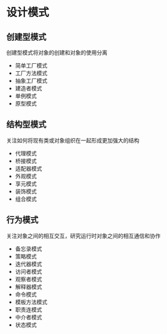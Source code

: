 # 设计模式

## 创建型模式

创建型模式将对象的创建和对象的使用分离

* 简单工厂模式
* 工厂方法模式
* 抽象工厂模式
* 建造者模式
* 单例模式
* 原型模式

## 结构型模式

关注如何将现有类或对象组织在一起形成更加强大的结构

* 代理模式
* 桥接模式
* 适配器模式
* 外观模式
* 享元模式
* 装饰模式
* 组合模式

## 行为模式

关注对象之间的相互交互，研究运行时对象之间的相互通信和协作

* 备忘录模式
* 策略模式
* 迭代器模式
* 访问者模式
* 观察者模式
* 解释器模式
* 命令模式
* 模板方法模式
* 职责连模式
* 中介者模式
* 状态模式